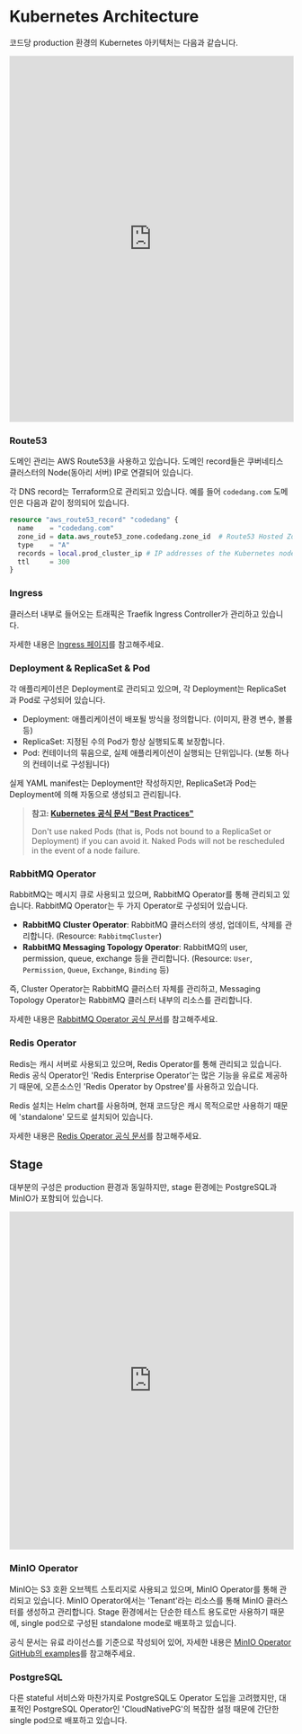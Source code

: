 # Kubernetes Architecture

코드당 production 환경의 Kubernetes 아키텍처는 다음과 같습니다.

<iframe style="border: 1px solid rgba(0, 0, 0, 0.1);" width="100%" height="650" src="https://embed.figma.com/board/XYQdgzT4zQEjpNP2IM2FPB/Codedang-Docs?node-id=889-65&embed-host=share" allowfullscreen></iframe>

### Route53

도메인 관리는 AWS Route53을 사용하고 있습니다.
도메인 record들은 쿠버네티스 클러스터의 Node(동아리 서버) IP로 연결되어 있습니다.

각 DNS record는 Terraform으로 관리되고 있습니다. 예를 들어 `codedang.com` 도메인은 다음과 같이 정의되어 있습니다.

```terraform
resource "aws_route53_record" "codedang" {
  name    = "codedang.com"
  zone_id = data.aws_route53_zone.codedang.zone_id  # Route53 Hosted Zone of 'codedang.com'
  type    = "A"
  records = local.prod_cluster_ip # IP addresses of the Kubernetes nodes
  ttl     = 300
}
```

### Ingress

클러스터 내부로 들어오는 트래픽은 Traefik Ingress Controller가 관리하고 있습니다.

자세한 내용은 [Ingress 페이지](./ingress.md)를 참고해주세요.

### Deployment & ReplicaSet & Pod

각 애플리케이션은 Deployment로 관리되고 있으며, 각 Deployment는 ReplicaSet과 Pod로 구성되어 있습니다.

- Deployment: 애플리케이션이 배포될 방식을 정의합니다. (이미지, 환경 변수, 볼륨 등)
- ReplicaSet: 지정된 수의 Pod가 항상 실행되도록 보장합니다.
- Pod: 컨테이너의 묶음으로, 실제 애플리케이션이 실행되는 단위입니다. (보통 하나의 컨테이너로 구성됩니다)

실제 YAML manifest는 Deployment만 작성하지만, ReplicaSet과 Pod는 Deployment에 의해 자동으로 생성되고 관리됩니다.

> **참고: [Kubernetes 공식 문서 "Best Practices"](https://kubernetes.io/docs/concepts/configuration/overview/#naked-pods-vs-replicasets-deployments-and-jobs)**
>
> Don't use naked Pods (that is, Pods not bound to a ReplicaSet or Deployment) if you can avoid it. Naked Pods will not be rescheduled in the event of a node failure.

### RabbitMQ Operator

RabbitMQ는 메시지 큐로 사용되고 있으며, RabbitMQ Operator를 통해 관리되고 있습니다. RabbitMQ Operator는 두 가지 Operator로 구성되어 있습니다.

- **RabbitMQ Cluster Operator**: RabbitMQ 클러스터의 생성, 업데이트, 삭제를 관리합니다. (Resource: `RabbitmqCluster`)
- **RabbitMQ Messaging Topology Operator**: RabbitMQ의 user, permission, queue, exchange 등을 관리합니다. (Resource: `User`, `Permission`, `Queue`, `Exchange`, `Binding` 등)

즉, Cluster Operator는 RabbitMQ 클러스터 자체를 관리하고, Messaging Topology Operator는 RabbitMQ 클러스터 내부의 리소스를 관리합니다.

자세한 내용은 [RabbitMQ Operator 공식 문서](https://www.rabbitmq.com/kubernetes/operator/operator-overview)를 참고해주세요.

### Redis Operator

Redis는 캐시 서버로 사용되고 있으며, Redis Operator를 통해 관리되고 있습니다. Redis 공식 Operator인 'Redis Enterprise Operator'는 많은 기능을 유료로 제공하기 때문에, 오픈소스인 'Redis Operator by Opstree'를 사용하고 있습니다.

Redis 설치는 Helm chart를 사용하며, 현재 코드당은 캐시 목적으로만 사용하기 때문에 'standalone' 모드로 설치되어 있습니다.

자세한 내용은 [Redis Operator 공식 문서](https://redis-operator.opstree.dev/docs/getting-started/)를 참고해주세요.

## Stage

대부분의 구성은 production 환경과 동일하지만, stage 환경에는 PostgreSQL과 MinIO가 포함되어 있습니다.

<iframe style="border: 1px solid rgba(0, 0, 0, 0.1);" width="100%" height="600" src="https://embed.figma.com/board/XYQdgzT4zQEjpNP2IM2FPB/Codedang-Docs?node-id=890-356&embed-host=share" allowfullscreen></iframe>

### MinIO Operator

MinIO는 S3 호환 오브젝트 스토리지로 사용되고 있으며, MinIO Operator를 통해 관리되고 있습니다. MinIO Operator에서는 'Tenant'라는 리소스를 통해 MinIO 클러스터를 생성하고 관리합니다. Stage 환경에서는 단순한 테스트 용도로만 사용하기 때문에, single pod으로 구성된 standalone mode로 배포하고 있습니다.

공식 문서는 유료 라이선스를 기준으로 작성되어 있어, 자세한 내용은 [MinIO Operator GitHub의 examples](https://github.com/minio/operator/blob/master/examples/kustomization/base/tenant.yaml)를 참고해주세요.

### PostgreSQL

다른 stateful 서비스와 마찬가지로 PostgreSQL도 Operator 도입을 고려했지만, 대표적인 PostgreSQL Operator인 'CloudNativePG'의 복잡한 설정 때문에 간단한 single pod으로 배포하고 있습니다.
